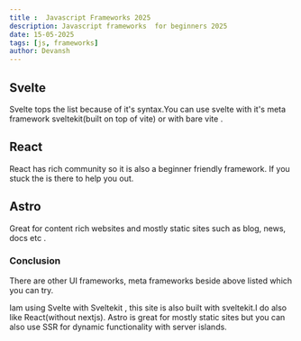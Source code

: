 ```yaml
---
title :  Javascript Frameworks 2025
description: Javascript frameworks  for beginners 2025
date: 15-05-2025
tags: [js, frameworks]
author: Devansh
---
```


## Svelte

Svelte tops the list because of it's syntax.You can use svelte with it's meta framework sveltekit(built on top of vite) or with bare vite .

## React 

React has rich community so it is also a beginner friendly framework. If you stuck the is there to help you out.

## Astro 

Great for content rich websites and mostly static sites such as blog, news, docs etc .

### Conclusion

There are other UI frameworks, meta frameworks beside above listed which you can try.

Iam  using Svelte with Sveltekit , this site is also built with sveltekit.I do also like React(without nextjs). Astro is great for mostly  static sites but you can also use SSR for dynamic functionality with server islands.
